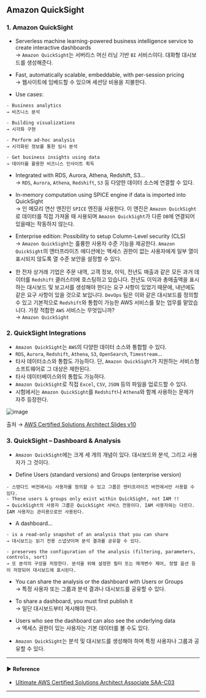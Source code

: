 ## Amazon QuickSight
### 1. Amazon QuickSight
- Serverless machine learning-powered business intelligence service to create interactive dashboards  
→ `Amazon QuickSight`는 서버리스 머신 러닝 기반 `BI` 서비스이다. 대화형 대시보드를 생성해준다.

- Fast, automatically scalable, embeddable, with per-session pricing  
→ 웹사이트에 임베드할 수 있으며 세션당 비용을 지불한다.

- Use cases:
~~~
- Business analytics
→ 비즈니스 분석

- Building visualizations
→ 시각화 구현

- Perform ad-hoc analysis
→ 시각화된 정보를 통한 임시 분석

- Get business insights using data
→ 데이터를 활용한 비즈니스 인사이트 획득
~~~

- Integrated with RDS, Aurora, Athena, Redshift, S3…  
→ `RDS`, `Aurora`, `Athena`, `Redshift`, `S3` 등 다양한 데이터 소스에 연결할 수 있다.

- In-memory computation using SPICE engine if data is imported into QuickSight  
→ 인 메모리 연산 엔진인 `SPICE` 엔진을 사용한다. 이 엔진은 `Amazon QuickSight`로 데이터를 직접 가져올 때 사용되며 `Amazon QuickSight`가 다른 `DB`에 연결되어 있을때는 작동하지 않는다.

- Enterprise edition: Possibility to setup Column-Level security (CLS)  
→ `Amazon QuickSight`는 훌륭한 사용자 수준 기능을 제공한다. `Amazon QuickSight`의 엔터프라이즈 에디션에는 액세스 권한이 없는 사용자에게 일부 열이 표시되지 않도록 열 수준 보안을 설정할 수 있다.

- 한 전자 상거래 기업은 주문 내역, 고객 정보, 이익, 전년도 매출과 같은 모든 과거 데이터를 `Redshift` 클러스터에 호스팅하고 있습니다. 전년도 이익과 총매출액을 표시하는 대시보드 및 보고서를 생성해야 한다는 요구 사항이 있었기 때문에, 내년에도 같은 요구 사항이 있을 것으로 보입니다. `DevOps` 팀은 이와 같은 대시보드를 정의할 수 있고 기본적으로 `Redshift`와 통합이 가능한 AWS 서비스를 찾는 업무를 맡았습니다. 가장 적합한 `AWS` 서비스는 무엇입니까?  
→ `Amazon QuickSight`

### 2. QuickSight Integrations
- `Amazon QuickSight`는 `AWS`의 다양한 데이터 소스와 통합할 수 있다.
- `RDS`, `Aurora`, `Redshift`, `Athena`, `S3`, `OpenSearch`, `Timestream`...
- 타사 데이터소스와 통합도 가능하다. 단, `Amazon QuickSight`가 지원하는 서비스형 소프트웨어로 그 대상은 제한된다.
- 타사 데이터베이스와의 통합도 가능하다.
- `Amazon QuickSight`로 직접 `Excel`, `CSV`, `JSON` 등의 파일을 업로드할 수 있다.
- 시험에서는 `Amazon QuickSight`를 `Redshift`나 `Athena`와 함께 사용하는 문제가 자주 등장한다.

![image](https://user-images.githubusercontent.com/97398071/235960416-7e9f4c4d-fac7-45b1-b83f-2a8668ecbeeb.png)

출처 → [AWS Certified Solutions Architect Slides v10](https://courses.datacumulus.com/downloads/certified-solutions-architect-pn9/)

### 3. QuickSight – Dashboard & Analysis
- `Amazon QuickSight`에는 크게 세 개의 개념이 있다. 대시보드와 분석, 그리고 사용자가 그 것이다.

- Define Users (standard versions) and Groups (enterprise version)
~~~
- 스탠다드 버전에서는 사용자를 정의할 수 있고 그룹은 엔터프라이즈 버전에서만 사용할 수 있다.
- These users & groups only exist within QuickSight, not IAM !!
→ QuickSight의 사용자 그룹은 QuickSight 서비스 전용이다. IAM 사용자와는 다르다. IAM 사용자는 관리용으로만 사용된다.
~~~

- A dashboard…
~~~
- is a read-only snapshot of an analysis that you can share
→ 대시보드는 읽기 전용 스냅샷이며 분석 결과를 공유할 수 있다.

- preserves the configuration of the analysis (filtering, parameters, controls, sort)
→ 또 분석의 구성을 저장한다. 분석을 위해 설정한 필터 또는 매개변수 제어, 정렬 옵션 등이 저장되어 대시보드에 표시된다. 
~~~

- You can share the analysis or the dashboard with Users or Groups  
→ 특정 사용자 또는 그룹과 분석 결과나 대시보드를 공유할 수 있다.

- To share a dashboard, you must first publish it  
→ 일단 대시보드부터 게시해야 한다. 

- Users who see the dashboard can also see the underlying data  
→ 액세스 권한이 있는 사용자는 기본 데이터를 볼 수도 있다. 

- `Amazon QuickSight`는 분석 및 대시보드를 생성해야 하며 특정 사용자나 그룹과 공유할 수 있다. 

---
#### ▶ Reference
- [Ultimate AWS Certified Solutions Architect Associate SAA-C03](https://www.udemy.com/course/aws-certified-solutions-architect-associate-saa-c03/)
---